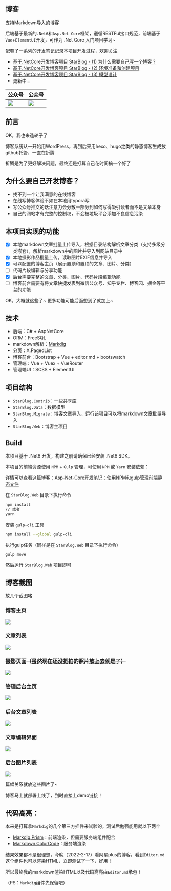 ﻿## 博客

支持Markdown导入的博客

后端基于最新的`.Net6`和`Asp.Net Core`框架，遵循RESTFul接口规范，前端基于`Vue`+`ElementUI`开发，可作为 .Net Core 入门项目学习~

配套了一系列的开发笔记记录本项目开发过程，欢迎关注

- [基于.NetCore开发博客项目 StarBlog - (1) 为什么需要自己写一个博客？](https://www.cnblogs.com/deali/p/16104454.html)
- [基于.NetCore开发博客项目 StarBlog - (2) 环境准备和创建项目](https://www.cnblogs.com/deali/p/16172342.html)
- [基于.NetCore开发博客项目 StarBlog - (3) 模型设计](https://www.cnblogs.com/deali/p/16180920.html)
- 更新中...

公众号 | 公众号 |
------- | ------ | 
![](https://gitee.com/deali/CodeZone/raw/master/images/coding_lab_logo.jpg) | ![](https://gitee.com/deali/CodeZone/raw/master/images/coding_lab_qr_code.jpg)   |


## 前言

OK，我也来造轮子了

博客系统从一开始用WordPress，再到后来用hexo、hugo之类的静态博客生成放github托管，一直在折腾

折腾是为了更好解决问题，最终还是打算自己花时间搞一个好了

## 为什么要自己开发博客？

- 找不到一个让我满意的在线博客
- 在线写博客体验不如在本地用typora写
- 写公众号推文的话注意力会分散一部分到如何写得吸引读者而不是文章本身
- 自己的网站才有完整的控制权，不会被垃圾平台添加不良信息污染

## 本项目实现的功能

- [x] 本地markdown文章批量上传导入，根据目录结构解析文章分类（支持多级分类嵌套），解析markdown中的图片并导入到网站目录中
- [x] 本地摄影作品批量上传，读取图片EXIF信息并导入
- [x] 可以配置的博客主页（展示置顶和置顶的文章、图片、分类）
- [ ] 代码片段编辑与分享功能
- [x] 后台需要完整的文章、分类、图片、代码片段编辑功能
- [ ] 博客前台需要有将文章快捷发表到微信公众号、知乎专栏、博客园、掘金等平台的功能

OK，大概就这些了~ 更多功能可能后面想到了就加上~


## 技术

- 后端：C# + AspNetCore
- ORM：FreeSQL
- markdown解析：[Markdig](https://github.com/xoofx/markdig)
- 分页：X.PagedList
- 博客前台：Bootstrap + Vue + editor.md + bootswatch
- 管理端：Vue + Vuex + VueRouter
- 管理端UI：SCSS + ElementUI

## 项目结构

- `StarBlog.Contrib`：一些共享库
- `StarBlog.Data`：数据模型
- `StarBlog.Migrate`：博客文章导入，运行该项目可以将markdown文章批量导入
- `StarBlog.Web`：博客主项目

## Build

本项目基于 .Net6 开发，构建之前请确保已经安装 .Net6 SDK。

本项目的前端资源使用 `NPM` + `Gulp` 管理，可使用 `NPM` 或 `Yarn` 安装依赖：

详情可以查看这篇博客：[Asp-Net-Core开发笔记：使用NPM和gulp管理前端静态文件](https://www.cnblogs.com/deali/p/15905760.html)

在 `StarBlog.Web` 目录下执行命令

```bash
npm install
// 或者
yarn
```

安装 `gulp-cli` 工具

```bash
npm install --global gulp-cli
```

执行gulp任务（同样是在 `StarBlog.Web` 目录下执行命令）

```bash
gulp move
```

然后运行 `StarBlog.Web` 项目即可


## 博客截图

放几个截图咯

### 博客主页

![](https://img2022.cnblogs.com/blog/866942/202204/866942-20220405225022304-2138815081.png)

### 文章列表

![](https://img2022.cnblogs.com/blog/866942/202204/866942-20220405225035489-449753828.png)

### 摄影页面~~（虽然现在还没把拍的照片放上去就是了）~~

![](https://img2022.cnblogs.com/blog/866942/202204/866942-20220405225044985-638927928.png)

### 管理后台主页

![](https://img2022.cnblogs.com/blog/866942/202204/866942-20220405225109051-1879120729.png)

### 后台文章列表

![](https://img2022.cnblogs.com/blog/866942/202204/866942-20220405225117978-1439315393.png)

### 文章编辑界面

![](https://img2022.cnblogs.com/blog/866942/202204/866942-20220405225126462-1862916154.png)

### 后台图片列表

![](https://img2022.cnblogs.com/blog/866942/202204/866942-20220405225135800-677882287.png)

篇幅关系就放这些图片了~

博客马上就部署上线了，到时直接上demo链接！


## 代码高亮：

本来是打算拿`Markdig`的几个第三方插件来试验的，测试后勉强能用就以下两个

- [Markdig.Prism](https://github.com/ilich/Markdig.Prism)：前端渲染，但需要服务端组件配合
- [Markdown.ColorCode](https://github.com/wbaldoumas/markdown-colorcode)：服务端渲染

结果效果都不是很理想，今晚（2022-2-17）看阿星plus的博客，看到`Editor.md`这个组件也可以渲染HTML，立即测试了一下，好用！

所以最终我的markdown渲染HTML以及代码高亮由`Editor.md`承包！

（PS：`Markdig`组件先保留吧）